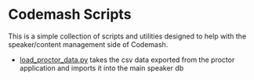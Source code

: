 # Codemash Scripts
This is a simple collection of scripts and utilities designed to help with the speaker/content management side
of Codemash.

- [load_proctor_data.py]() takes the csv data exported from the proctor application and imports it into the main speaker db
